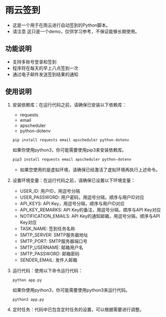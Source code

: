 # 雨云签到

- 这是一个用于在雨云进行自动签到的Python脚本。
- 请注意 这只是一个demo，仅供学习参考，不保证能够长期使用。
## 功能说明

- 支持多账号登录和签到
- 程序将在每天的早上八点签到一次
- 通过电子邮件发送签到结果的通知


## 使用说明

1. 安装依赖库：在运行代码之前，请确保已安装以下依赖库：
   - requests
   - email
   - apscheduler
   - python-dotenv
  
   ```bash
   pip install requests email apscheduler python-dotenv
   ```
   如果你使用python3，你可能需要使用pip3来安装依赖库。
   ```bash
   pip3 install requests email apscheduler python-dotenv
   ```
   - 如果您使用的是虚拟环境，请确保已经激活了虚拟环境再执行上述命令。
2. 设置环境变量：在运行代码之前，请确保已设置以下环境变量：
   - USER_ID: 用户ID，用逗号分隔
   - USER_PASSWORD: 用户密码，用逗号分隔，顺序与用户ID对应
   - API_KEYS: API Key，用逗号分隔，顺序与用户ID对应
   - API_KEY_REMARKS: API Key的备注，用逗号分隔，顺序与API Key对应
   - NOTIFICATION_EMAILS: API Key的通知邮箱，用逗号分隔，顺序与API Key对应
   - TASK_NAME: 签到任务名称
   - SMTP_SERVER: SMTP服务器地址
   - SMTP_PORT: SMTP服务器端口号
   - SMTP_USERNAME: 邮箱用户名
   - SMTP_PASSWORD: 邮箱密码
   - SENDER_EMAIL: 发件人邮箱

3. 运行代码：使用以下命令运行代码：
   ```
   python app.py
   ```
   如果你使用python3，你可能需要使用python3来运行代码。
   ```
   python3 app.py
   ```

4. 定时任务：代码中已包含定时任务的设置，可以根据需要进行调整。


